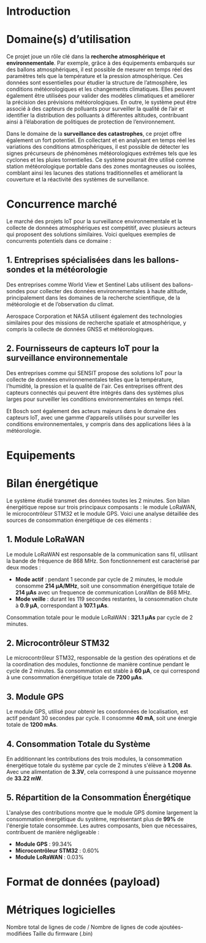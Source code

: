 # Introduction
# Domaine(s) d’utilisation
Ce projet joue un rôle clé dans la **recherche atmosphérique et environnementale**. Par exemple, grâce à des équipements embarqués sur des ballons atmosphériques, il est possible de mesurer en temps réel des paramètres tels que la température et la pression atmosphérique. Ces données sont essentielles pour étudier la structure de l’atmosphère, les conditions météorologiques et les changements climatiques. Elles peuvent également être utilisées pour valider des modèles climatiques et améliorer la précision des prévisions météorologiques. En outre, le système peut être associé à des capteurs de polluants pour surveiller la qualité de l’air et identifier la distribution des polluants à différentes altitudes, contribuant ainsi à l’élaboration de politiques de protection de l’environnement.

Dans le domaine de la **surveillance des catastrophes**, ce projet offre également un fort potentiel. En collectant et en analysant en temps réel les variations des conditions atmosphériques, il est possible de détecter les signes précurseurs de phénomènes météorologiques extrêmes tels que les cyclones et les pluies torrentielles. Ce système pourrait être utilisé comme station météorologique portable dans des zones montagneuses ou isolées, comblant ainsi les lacunes des stations traditionnelles et améliorant la couverture et la réactivité des systèmes de surveillance.
# Concurrence marché
Le marché des projets IoT pour la surveillance environnementale et la collecte de données atmosphériques est compétitif, avec plusieurs acteurs qui proposent des solutions similaires. Voici quelques exemples de concurrents potentiels dans ce domaine :

## 1. Entreprises spécialisées dans les ballons-sondes et la météorologie
Des entreprises comme World View et Sentinel Labs utilisent des ballons-sondes pour collecter des données environnementales à haute altitude, principalement dans les domaines de la recherche scientifique, de la météorologie et de l’observation du climat.

Aerospace Corporation et NASA utilisent également des technologies similaires pour des missions de recherche spatiale et atmosphérique, y compris la collecte de données GNSS et météorologiques.
## 2. Fournisseurs de capteurs IoT pour la surveillance environnementale
Des entreprises comme qui SENSIT propose des solutions IoT pour la collecte de données environnementales telles que la température, l'humidité, la pression et la qualité de l'air. Ces entreprises offrent des capteurs connectés qui peuvent être intégrés dans des systèmes plus larges pour surveiller les conditions environnementales en temps réel.

Et Bosch sont également des acteurs majeurs dans le domaine des capteurs IoT, avec une gamme d’appareils utilisés pour surveiller les conditions environnementales, y compris dans des applications liées à la météorologie.

# Equipements
# Bilan énergétique
Le système étudié transmet des données toutes les 2 minutes. Son bilan énergétique repose sur trois principaux composants : le module LoRaWAN, le microcontrôleur STM32 et le module GPS. Voici une analyse détaillée des sources de consommation énergétique de ces éléments :

## 1. Module LoRaWAN
Le module LoRaWAN est responsable de la communication sans fil, utilisant la bande de fréquence de 868 MHz. Son fonctionnement est caractérisé par deux modes :  
- **Mode actif** : pendant 1 seconde par cycle de 2 minutes, le module consomme **214 μA/MHz**, soit une consommation énergétique totale de **214 μAs** avec un frequence de communication LoraWan de 868 MHz.  
- **Mode veille** : durant les 119 secondes restantes, la consommation chute à **0.9 μA**, correspondant à **107.1 μAs**.  

Consommation totale pour le module LoRaWAN : **321.1 μAs** par cycle de 2 minutes.  

## 2. Microcontrôleur STM32
Le microcontrôleur STM32, responsable de la gestion des opérations et de la coordination des modules, fonctionne de manière continue pendant le cycle de 2 minutes. Sa consommation est stable à **60 μA**, ce qui correspond à une consommation énergétique totale de **7200 μAs**.  

## 3. Module GPS
Le module GPS, utilisé pour obtenir les coordonnées de localisation, est actif pendant 30 secondes par cycle. Il consomme **40 mA**, soit une énergie totale de **1200 mAs**.  

## 4. Consommation Totale du Système
En additionnant les contributions des trois modules, la consommation énergétique totale du système par cycle de 2 minutes s'élève à **1.208 As**. Avec une alimentation de **3.3V**, cela correspond à une puissance moyenne de **33.22 mW**.  

## 5. Répartition de la Consommation Énergétique
L'analyse des contributions montre que le module GPS domine largement la consommation énergétique du système, représentant plus de **99%** de l'énergie totale consommée. Les autres composants, bien que nécessaires, contribuent de manière négligeable :  
- **Module GPS** : 99.34%  
- **Microcontrôleur STM32** : 0.60%  
- **Module LoRaWAN** : 0.03%  

# Format de données (payload)
# Métriques logicielles
Nombre total de lignes de code / Nombre de lignes de code ajoutées-modifiées
Taille du firmware (.bin)
